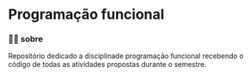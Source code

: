 # Programação funcional

### 👩‍💻 sobre
Repositório dedicado a disciplinade programação funcional recebendo o código de todas as atividades propostas durante o semestre.
